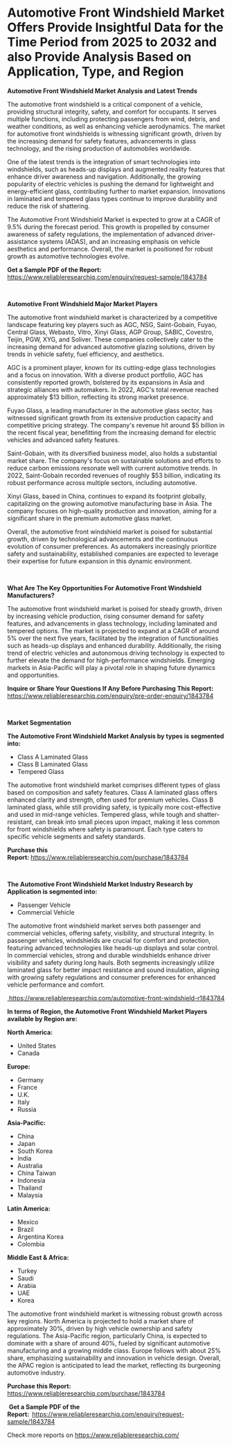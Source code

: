 <p><h1>Automotive Front Windshield Market Offers Provide Insightful Data for the Time Period from 2025 to 2032 and also Provide Analysis Based on Application, Type, and Region</h1></p><p><strong>Automotive Front Windshield Market Analysis and Latest Trends</strong></p>
<p><p>The automotive front windshield is a critical component of a vehicle, providing structural integrity, safety, and comfort for occupants. It serves multiple functions, including protecting passengers from wind, debris, and weather conditions, as well as enhancing vehicle aerodynamics. The market for automotive front windshields is witnessing significant growth, driven by the increasing demand for safety features, advancements in glass technology, and the rising production of automobiles worldwide.</p><p>One of the latest trends is the integration of smart technologies into windshields, such as heads-up displays and augmented reality features that enhance driver awareness and navigation. Additionally, the growing popularity of electric vehicles is pushing the demand for lightweight and energy-efficient glass, contributing further to market expansion. Innovations in laminated and tempered glass types continue to improve durability and reduce the risk of shattering.</p><p>The Automotive Front Windshield Market is expected to grow at a CAGR of 9.5% during the forecast period. This growth is propelled by consumer awareness of safety regulations, the implementation of advanced driver-assistance systems (ADAS), and an increasing emphasis on vehicle aesthetics and performance. Overall, the market is positioned for robust growth as automotive technologies evolve.</p></p>
<p><strong>Get a Sample PDF of the Report:&nbsp;</strong> <a href="https://www.reliableresearchiq.com/enquiry/request-sample/1843784?utm_campaign=3130&utm_medium=2&utm_source=Github&utm_content=ia&utm_term=31032025&utm_id=automotive-front-windshield">https://www.reliableresearchiq.com/enquiry/request-sample/1843784</a></p>
<p>&nbsp;</p>
<p><strong>Automotive Front Windshield Major Market Players</strong></p>
<p><p>The automotive front windshield market is characterized by a competitive landscape featuring key players such as AGC, NSG, Saint-Gobain, Fuyao, Central Glass, Webasto, Vitro, Xinyi Glass, AGP Group, SABIC, Covestro, Teijin, PGW, XYG, and Soliver. These companies collectively cater to the increasing demand for advanced automotive glazing solutions, driven by trends in vehicle safety, fuel efficiency, and aesthetics.</p><p>AGC is a prominent player, known for its cutting-edge glass technologies and a focus on innovation. With a diverse product portfolio, AGC has consistently reported growth, bolstered by its expansions in Asia and strategic alliances with automakers. In 2022, AGC's total revenue reached approximately $13 billion, reflecting its strong market presence.</p><p>Fuyao Glass, a leading manufacturer in the automotive glass sector, has witnessed significant growth from its extensive production capacity and competitive pricing strategy. The company's revenue hit around $5 billion in the recent fiscal year, benefitting from the increasing demand for electric vehicles and advanced safety features.</p><p>Saint-Gobain, with its diversified business model, also holds a substantial market share. The company's focus on sustainable solutions and efforts to reduce carbon emissions resonate well with current automotive trends. In 2022, Saint-Gobain recorded revenues of roughly $53 billion, indicating its robust performance across multiple sectors, including automotive.</p><p>Xinyi Glass, based in China, continues to expand its footprint globally, capitalizing on the growing automotive manufacturing base in Asia. The company focuses on high-quality production and innovation, aiming for a significant share in the premium automotive glass market. </p><p>Overall, the automotive front windshield market is poised for substantial growth, driven by technological advancements and the continuous evolution of consumer preferences. As automakers increasingly prioritize safety and sustainability, established companies are expected to leverage their expertise for future expansion in this dynamic environment.</p></p>
<p>&nbsp;</p>
<p><strong>What Are The Key Opportunities For Automotive Front Windshield Manufacturers?</strong></p>
<p><p>The automotive front windshield market is poised for steady growth, driven by increasing vehicle production, rising consumer demand for safety features, and advancements in glass technology, including laminated and tempered options. The market is projected to expand at a CAGR of around 5% over the next five years, facilitated by the integration of functionalities such as heads-up displays and enhanced durability. Additionally, the rising trend of electric vehicles and autonomous driving technology is expected to further elevate the demand for high-performance windshields. Emerging markets in Asia-Pacific will play a pivotal role in shaping future dynamics and opportunities.</p></p>
<p><strong>Inquire or Share Your Questions If Any Before Purchasing This Report:</strong> <a href="https://www.reliableresearchiq.com/enquiry/pre-order-enquiry/1843784?utm_campaign=3130&utm_medium=2&utm_source=Github&utm_content=ia&utm_term=31032025&utm_id=automotive-front-windshield">https://www.reliableresearchiq.com/enquiry/pre-order-enquiry/1843784</a></p>
<p>&nbsp;</p>
<p><strong>Market Segmentation</strong></p>
<p><strong>The Automotive Front Windshield Market Analysis by types is segmented into:</strong></p>
<p><ul><li>Class A Laminated Glass</li><li>Class B Laminated Glass</li><li>Tempered Glass</li></ul></p>
<p><p>The automotive front windshield market comprises different types of glass based on composition and safety features. Class A laminated glass offers enhanced clarity and strength, often used for premium vehicles. Class B laminated glass, while still providing safety, is typically more cost-effective and used in mid-range vehicles. Tempered glass, while tough and shatter-resistant, can break into small pieces upon impact, making it less common for front windshields where safety is paramount. Each type caters to specific vehicle segments and safety standards.</p></p>
<p><strong>Purchase this Report:&nbsp;</strong><a href="https://www.reliableresearchiq.com/purchase/1843784?utm_campaign=3130&utm_medium=2&utm_source=Github&utm_content=ia&utm_term=31032025&utm_id=automotive-front-windshield">https://www.reliableresearchiq.com/purchase/1843784</a></p>
<p>&nbsp;</p>
<p><strong>The Automotive Front Windshield Market Industry Research by Application is segmented into:</strong></p>
<p><ul><li>Passenger Vehicle</li><li>Commercial Vehicle</li></ul></p>
<p><p>The automotive front windshield market serves both passenger and commercial vehicles, offering safety, visibility, and structural integrity. In passenger vehicles, windshields are crucial for comfort and protection, featuring advanced technologies like heads-up displays and solar control. In commercial vehicles, strong and durable windshields enhance driver visibility and safety during long hauls. Both segments increasingly utilize laminated glass for better impact resistance and sound insulation, aligning with growing safety regulations and consumer preferences for enhanced vehicle performance and comfort.</p></p>
<p><a href="https://www.reliableresearchiq.com/automotive-front-windshield-r1843784?utm_campaign=3130&utm_medium=2&utm_source=Github&utm_content=ia&utm_term=31032025&utm_id=automotive-front-windshield">&nbsp;https://www.reliableresearchiq.com/automotive-front-windshield-r1843784</a></p>
<p><strong>In terms of Region, the Automotive Front Windshield Market Players available by Region are:</strong></p>
<p>
    <p> <strong> North America: </strong>
        <ul>
            <li>United States</li>
            <li>Canada</li>
        </ul>
        </p> 
    <p> <strong> Europe: </strong>
        <ul>
            <li>Germany</li>
            <li>France</li>
            <li>U.K.</li>
            <li>Italy</li>
            <li>Russia</li>
        </ul>
        </p> 
    <p> <strong> Asia-Pacific: </strong>
        <ul>
            <li>China</li>
            <li>Japan</li>
            <li>South Korea</li>
            <li>India</li>
            <li>Australia</li>
            <li>China Taiwan</li>
            <li>Indonesia</li>
            <li>Thailand</li>
            <li>Malaysia</li>
        </ul>
        </p> 
    <p> <strong> Latin America: </strong>
        <ul>
            <li>Mexico</li>
            <li>Brazil</li>
            <li>Argentina Korea</li>
            <li>Colombia</li>
        </ul>
        </p> 
    <p> <strong> Middle East & Africa: </strong>
        <ul>
            <li>Turkey</li>
            <li>Saudi</li>
            <li>Arabia</li>
            <li>UAE</li>
            <li>Korea</li>
        </ul>
    </p>
    </p>
<p><p>The automotive front windshield market is witnessing robust growth across key regions. North America is projected to hold a market share of approximately 30%, driven by high vehicle ownership and safety regulations. The Asia-Pacific region, particularly China, is expected to dominate with a share of around 40%, fueled by significant automotive manufacturing and a growing middle class. Europe follows with about 25% share, emphasizing sustainability and innovation in vehicle design. Overall, the APAC region is anticipated to lead the market, reflecting its burgeoning automotive industry.</p></p>
<p><strong>Purchase this Report: </strong><a href="https://www.reliableresearchiq.com/purchase/1843784?utm_campaign=3130&utm_medium=2&utm_source=Github&utm_content=ia&utm_term=31032025&utm_id=automotive-front-windshield">https://www.reliableresearchiq.com/purchase/1843784</a></p>
<p>&nbsp;<strong>Get a Sample PDF of the Report:&nbsp;&nbsp;</strong><a href="https://www.reliableresearchiq.com/enquiry/request-sample/1843784?utm_campaign=3130&utm_medium=2&utm_source=Github&utm_content=ia&utm_term=31032025&utm_id=automotive-front-windshield">https://www.reliableresearchiq.com/enquiry/request-sample/1843784</a></p>
<p><strong></strong></p>
<p>Check more reports on <a href="https://www.reliableresearchiq.com/?utm_campaign=3130&utm_medium=2&utm_source=Github&utm_content=ia&utm_term=31032025&utm_id=automotive-front-windshield">https://www.reliableresearchiq.com/</a></p>